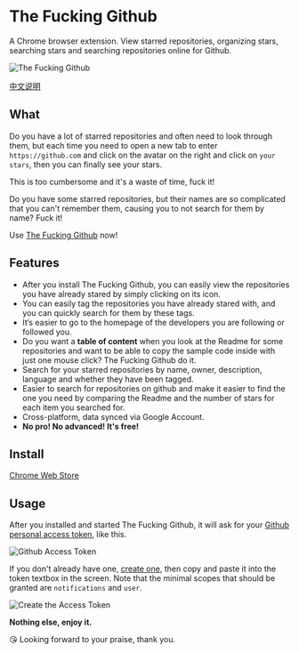 # The Fucking Github

A Chrome browser extension. View starred repositories, organizing stars, searching stars and searching repositories online for Github.

![The Fucking Github](https://user-images.githubusercontent.com/22412818/56089456-8980d200-5ec5-11e9-9e6e-820677beefb8.png)

[中文说明](https://coderlxc.com/2019/04/14/The-Fucking-Github/)

## What

Do you have a lot of starred repositories and often need to look through them, but each time you need to open a new tab to enter `https://github.com` and click on the avatar on the right and click on `your stars`, then you can finally see your stars.

This is too cumbersome and it's a waste of time, fuck it!

Do you have some starred repositories, but their names are so complicated that you can't remember them, causing you to not search for them by name? Fuck it!

Use [The Fucking Github](<https://chrome.google.com/webstore/detail/the-fucking-github/agajobpbaphiohkbkjigcalebbfmofdo>) now!

## Features

* After you install The Fucking Github, you can easily view the repositories you have already stared by simply clicking on its icon.
* You can easily tag the repositories you have already stared with, and you can quickly search for them by these tags.
* It’s easier to go to the homepage of the developers you are following or followed you.
* Do you want a **table of content** when you look at the Readme for some repositories and want to be able to copy the sample code inside with just one mouse click? The Fucking Github do it.
* Search for your starred repositories by name, owner, description, language and whether they have been tagged.
* Easier to search for repositories on github and make it easier to find the one you need by comparing the  Readme and the number of stars for each item you searched for.
* Cross-platform, data synced via Google Account.
* **No pro! No advanced! It's free!**

## Install

[Chrome Web Store](<https://chrome.google.com/webstore/detail/the-fucking-github/agajobpbaphiohkbkjigcalebbfmofdo>)

## Usage

After you installed and started The Fucking Github, it will ask for your [Github personal access token](<https://help.github.com/en/articles/creating-a-personal-access-token-for-the-command-line>), like this.

![Github Access Token](https://user-images.githubusercontent.com/22412818/56089555-6d7e3000-5ec7-11e9-9ccb-b342d6eebfe3.png)

If you don't already have one, [create one](<https://github.com/settings/tokens/new?scopes=notifications,user&description=The%20Fucking%20Github%20browser%20extension>), then copy and paste it into the token textbox in the screen. Note that the minimal scopes that should be granted are `notifications` and `user`.

![Create the Access Token](https://user-images.githubusercontent.com/22412818/56089654-e5992580-5ec8-11e9-9bc9-7efa33715852.png)

**Nothing else, enjoy it.**

😘 Looking forward to your praise, thank you.
